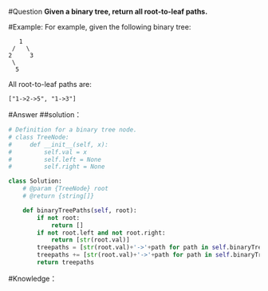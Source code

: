 #Question
**Given a binary tree, return all root-to-leaf paths.** 

#Example:
For example, given the following binary tree: 
```
   1
 /   \
2     3
 \
  5
```
All root-to-leaf paths are: 
```
["1->2->5", "1->3"]
```

#Answer
##solution：
```python
# Definition for a binary tree node.
# class TreeNode:
#     def __init__(self, x):
#         self.val = x
#         self.left = None
#         self.right = None

class Solution:
    # @param {TreeNode} root
    # @return {string[]}

    def binaryTreePaths(self, root):
        if not root:
            return []
        if not root.left and not root.right:
            return [str(root.val)]
        treepaths = [str(root.val)+'->'+path for path in self.binaryTreePaths(root.left)]
        treepaths += [str(root.val)+'->'+path for path in self.binaryTreePaths(root.right)]
        return treepaths
```

#Knowledge：
